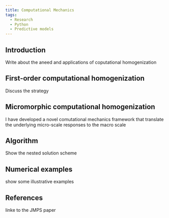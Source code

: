 ```yaml
---
title: Computational Mechanics
tags:
  - Research
  - Python
  - Predictive models
---
```


## Introduction
Write about the aneed and applications of coputational homogenization

## First-order computational homogenization
Discuss the strategy

## Micromorphic computational homogenization
I have developed a novel comutational mechanics framework that translate the underlying micro-scale responses to the macro scale

## Algorithm
Show the nested solution scheme

## Numerical examples
show some illustrative examples

## References
linke to the JMPS paper
